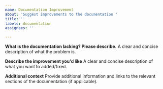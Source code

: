 ```yaml
---
name: Documentation Improvement
about: 'Suggest improvements to the documentation '
title: ''
labels: documentation
assignees: ''

---
```


**What is the documentation lacking? Please describe.**
A clear and concise description of what the problem is. 

**Describe the improvement you'd like**
A clear and concise description of what you want to added/fixed.

**Additional context**
Provide additional information and links to the relevant sections of the documentation (if applicable).
